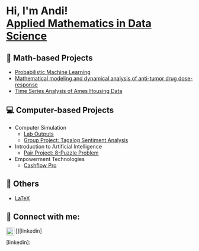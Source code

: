 <h1>Hi, I'm Andi! <br/><a href="https://github.com/joshmadakor1">Applied Mathematics in Data Science</a></h1>

<h2>📐 Math-based Projects</h2>

- [Probabilistic Machine Learning](https://github.com/andreazialcita/Probabilistic-Machine-Learning)
- [Mathematical modeling and dynamical analysis of 
anti-tumor drug
dose-response](https://github.com/andreazialcita/Ordinary-Differential-Equations)
- [Time Series Analysis of Ames Housing Data](https://github.com/andreazialcita/Time-Series)

<h2>💻 Computer-based Projects</h2>

- Computer Simulation
  - [Lab Outputs](https://github.com/andreazialcita/Computer-Simulation)
  - [Group Project: Tagalog Sentiment Analysis](https://www.youtube.com/watch?v=uHy3oM7NnoU)
- Introduction to Artificial Intelligence</h2>
  - [Pair Project: 8-Puzzle Problem](https://github.com/andreazialcita/Introduction-to-AI)
- Empowerment Technologies
  - [Cashflow Pro]()

<h2>📂 Others</h2>

- [LaTeX](https://github.com/andreazialcita/Computer-Simulation)


<h2> 🤳 Connect with me:</h2>


[<img align="left" alt="JoshMadakor | LinkedIn" width="22px" src="https://cdn.jsdelivr.net/npm/simple-icons@v3/icons/linkedin.svg" />][linkedin]


[linkedin]: 


<!--
**andreazialcita/andreazialcita** is a ✨ _special_ ✨ repository because its `README.md` (this file) appears on your GitHub profile.

Here are some ideas to get you started:

- 🔭 I’m currently working on ...
- 🌱 I’m currently learning ...
- 👯 I’m looking to collaborate on ...
- 🤔 I’m looking for help with ...
- 💬 Ask me about ...
- 📫 How to reach me: ...
- 😄 Pronouns: ...
- ⚡ Fun fact: ...
-->
